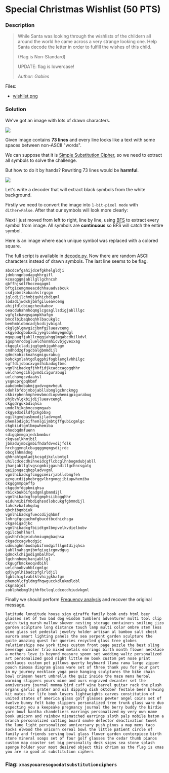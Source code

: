 # Special Christmas Wishlist (50 PTS)

### Description

>While Santa was looking through the wishlists of the childern all around the world he came across a very strange looking one. Help Santa decode the letter in order to fulfill the wishes of this child.
>
>(Flag is Non-Standard)
>
>UPDATE: flag is lowercase!
>
>_Author: Gabies_

Files:
- [wishlist.png](wishlist.png)


### Solution

We've got an image with lots of drawn characters.    

<p><img src='../wishlist.png' /></p>

Given image contains **73 lines** and every line looks like a text with some spaces between non-ASCII "words".

We can suppose that it is [Simple Substitution Cipher](https://en.wikipedia.org/wiki/Substitution_cipher), so we need to extract all symbols to solve the challenge.

But how to do it by hands? Rewriting 73 lines would be **harmful**.

<p><img src='images/symbol.jpg' /></p>

Let's write a decoder that will extract black symbols from the white background.

Firstly we need to convert the image into `1-bit-pixel mode` with `dither=False`. After that our symbols will look more clearly:

Next I just moved from left to right, line by line, using [BFS](https://en.wikipedia.org/wiki/Breadth-first_search) to extract every symbol from image. All symbols are **continuous** so BFS will catch the entire symbol.

Here is an image where each unique symbol was replaced with a colored square.

The full script is available in [decode.py](decode.py). Now there are random ASCII characters instead of drawn symbols. The last line seems to be flag.

```
abcdcefgahijdcefgkhelgldji
jdmbnngnbodapqhhrgifl
kcoaqggmjabllgllgchncsh
qbffhjsdlfhoceoqagml
bftgicemgmoeacdchhauadvsbcuk
csdjobmlkobaahslrgsgm
iglcdijlchmbjguhicbdigml
lodadijwdxhjbmfgilueavcemg
ahijfdlcbiugcheukabov
oeacduhahmhoqmglcgoagllsdigjablllgc
vgfglcbawgsgampkhafgm
bmcdlbibaqboqhhlbacukglc
bemhmblobmcadjkcdijvbigal
ckglgblgmvgicjbmfgilueavcemg
ckgyedcgbobxdijyeglcnhmyegmdgl
mgupuagfjabllcmggjahqglmgabcdhilkdvl
igsphmrcdogluelchonmhicvbjgvexxag
ckgqglcladijqgtgmbjguhhagm
cmdhodzgfogcbalgbmmdijl
qdmckohicknahsgmigurabug
bohckgmlahtgdlqgphifogblemglvhhilgc
sgffdijsbacxvgmlhibadxgfbmc
vgmlhibadxgfjhhfidjkcadccagogqhhr
uelchovgcihlgvmdicigurabugl
uelchovgcvdaahsl
ysgmcprgpqhbmf
aabobmbobabmjgxdvvgmvheuk
odohlbfdbjmbojabllsbmglgchnckmgg
ckbirphenhmphemvbmcdiopwhemigpigurabug
phjbvhlgkbijdijlueavcemgl
ckgqdrgukbdiqhsa
umdolhikgbmceoqmgaab
ckgyedxdildfgckgobxg
ogilkgmqbasbmodijladvvgml
phemlodigbifhemlgijmbtgffgubicgmlgc
ckgbiidtgmlbmpwhemiba
ohoobqdmfuenn
sdigqbmmgajedcbmmbur
ckgvaelkhmjbil
jbmadujmbcgmbifhdafdvvdijfdlk
hrchqgmnglcbagqggmqmgsdijrdc
obcglnhmadng
qhhrahtgmladjkcsgdjkclubmtgl
uhilcdcecdhihneidcgflcbcglhnbogmdubjabll
jhanjabllglvgscgmbijgauhdillgchncsgatg
qeiipngacqbqpladvvgml
vgmlhibadxgfcmggcmeirjabllsbmgfeh
gzvgucdijphebrggvlbrgvmgjibiupwhemiba
ckgqgmmpqeffp
ckgqdmfdgpbmiqhsa
rbickbukbifgadgmlgbmmdijl
vgmlhibadxgfoptgmphsiibogqhhr
eiduhmibifmbdiqhsodlobcukgfgbmmdijl
lahckvbalohqdag
qbchibqmbiuk
vgmlhibadxgfueccdijqhbmf
lohrgfgcguchmfgbucdtbcdhichsga
ckgaeigadjkc
vgmlhibadxgfbiidtgmlbmpvelkvdielbobv
ogilcbuhlhurl
gashhfckgeiduhmiugmgbaqhsa
ckgadccagvbcdgic
udmuaghnnbodapbifnmdgifllgmtdijqhsa
jabllnahsgmjbmfgiugicgmvdgug
qdmcklchigodigmbalhbvl
lgchnnhemjhanjabllgl
ckgugfbmckeoqvdbihl
uelchoobvuhblcgmlgc
qdjvgmlhibadcpfglrldjil
lgblchiglvablklvhijgkhafgm
phemohlcfgldmgfhqwgucckdlukmdlobl
ckgnabjdl
zoblphebmglhjhhfbcleqlcdcecdhiudvkgml
```

Finally we should perform [Frequency analysis](https://en.wikipedia.org/wiki/Frequency_analysis) and recover the original message.

```
latitude longitude house sign giraffe family book ends html beer glasses set of two bad dog wisdom tumblers adventurer multi tool clip watch twig marsh mallow skewer nesting storage containers smiling jizo garden sculpture long distance touch lamp multi color ombre stem less wine glass set pedestal jewelry holder artisan al bamboo salt chest aurora smart lighting panels the sea serpent garden sculpture the quite amazing quest for queries recycled glass tree globes relationships new york times custom front page puzzle the best sling beverage cooler trio mixed metals earrings birth month flower necklace a mothers love is beyond measure spoon set wedding waltz personalized art personalized good night little me book custom pet nose print necklaces custom pet pillows qwerty keyboard llama rama large zipper pouch mimosa diagram glass ware set of three thank you for your part in my journey necklace yoga pose hanging sculptures the bike chain bowl crimson heart umbrella the quiz inside the maze mens herbal warming slippers yours mine and ours engraved decanter set the anniversary journal momma bird cuff wine barrel guitar rack the plush organs garlic grater and oil dipping dish oktober festale beer brewing kit mates for life book lovers lightweights carves constitution of united states of america glass golf glasses pewter angel coins set of twelve bunny felt baby slippers personalized tree trunk glass ware duo expecting you a keepsake pregnancy journal the berry buddy the birdie yarn bowl kantha chandeliers earrings personalized my very own name book unicorn and rainbow mismatched earrings sloth pals mobile baton a branch personalized cutting board smoke detector deactivation towel the lune light personalized anniversary push pinus a map mens taco socks elwood the unicorn cereal bowl the little patient circle of family and friends serving bowl glass flower garden centerpiece birth stone mineral soaps set of four golf glasses the cedar thumb pianos custom map coaster set big personality desk signs sea stone splash sponge holder your most desired object this chrism as the flag is xmas you are so good at substitution ciphers
```

### Flag: ```xmasyouaresogoodatsubstitutionciphers```
